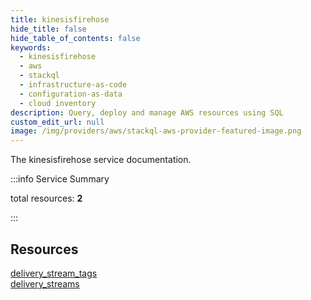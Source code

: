 ```yaml
---
title: kinesisfirehose
hide_title: false
hide_table_of_contents: false
keywords:
  - kinesisfirehose
  - aws
  - stackql
  - infrastructure-as-code
  - configuration-as-data
  - cloud inventory
description: Query, deploy and manage AWS resources using SQL
custom_edit_url: null
image: /img/providers/aws/stackql-aws-provider-featured-image.png
---
```


The kinesisfirehose service documentation.

:::info Service Summary

<div class="row">
<div class="providerDocColumn">
<span>total resources:&nbsp;<b>2</b></span><br />
</div>
</div>

:::

## Resources
<div class="row">
<div class="providerDocColumn">
<a href="/providers/aws/kinesisfirehose/delivery_stream_tags/">delivery_stream_tags</a>
</div>
<div class="providerDocColumn">
<a href="/providers/aws/kinesisfirehose/delivery_streams/">delivery_streams</a>
</div>
</div>
